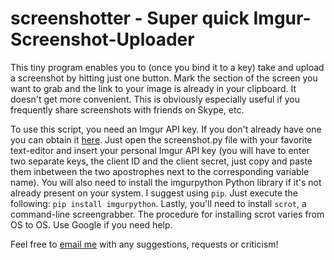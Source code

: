 # screenshotter - Super quick Imgur-Screenshot-Uploader

This tiny program enables you to (once you bind it to a key) take and upload a screenshot by hitting just one button. Mark the section of the screen you want to grab and the link to your image is already in your clipboard. It doesn't get more convenient. This is obviously especially useful if you frequently share screenshots with friends on Skype, etc.

To use this script, you need an Imgur API key. If you don't already have one you can obtain it [here](https://imgur.com/signin?redirect=http://api.imgur.com/oauth2/addclient). Just open the screenshot.py file with your favorite text-editor and insert your personal Imgur API key (you will have to enter two separate keys, the client ID and the client secret, just copy and paste them inbetween the two apostrophes next to the corresponding variable name).
You will also need to install the imgurpython Python library if it's not already present on your system. I suggest using ```pip```. Just execute the following: ```pip install imgurpython```.
Lastly, you'll need to install ```scrot```, a command-line screengrabber. The procedure for installing scrot varies from OS to OS. Use Google if you need help.

Feel free to [email me](mailto:pawelczyk.johannes@gmail.com) with any suggestions, requests or criticism!

